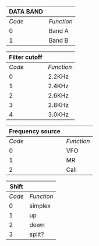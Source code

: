 | DATA BAND | |
| --- | --- |
| *Code* | *Function* |
| 0 | Band A |
| 1 | Band B |

| Filter cutoff | |
| --- | --- |
| *Code* | *Function* |
| 0 | 2.2KHz |
| 1 | 2.4KHz |
| 2 | 2.6KHz |
| 3 | 2.8KHz |
| 4 | 3.0KHz |

|Frequency source||
|---|---|
|*Code*|*Function*|
|0|VFO
|1|MR
|2|Call

|Shift||
|---|---|
|*Code*|*Function*|
|0|simplex
|1|up
|2|down
|3|split?

